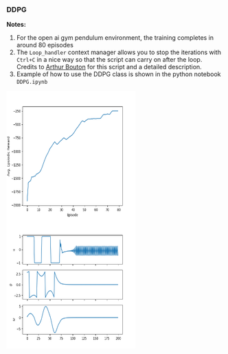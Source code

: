 ### DDPG
**Notes:**
1. For the open ai gym pendulum environment, the training completes in around 80 episodes
2. The ```Loop_handler``` context manager allows you to stop the iterations 
with ```Ctrl+C``` in a nice way so that the script can carry on after the loop. Credits to [Arthur Bouton](https://github.com/Bouty92/MachineLearning) for this script and a detailed description.
3. Example of how to use the DDPG class is shown in the python notebook ```DDPG.ipynb```

<img style="float: left;" title="Episodic Rewards" src="avg_episodic_reward.png" alt="Episodic Rewards" width="300" height="300"/> <img style="float: left;" title="states and inputs" src="Trained_model_states.png" alt="states and inputs" width="300" height="300"/>
